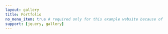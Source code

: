 ```yaml
---
layout: gallery
title: Portfolio
no_menu_item: true # required only for this example website because of menu construction
support: [jquery, gallery]
---
```

